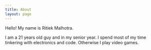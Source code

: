 ```yaml
---
title: About
layout: page
---
```


Hello! My name is Ritiek Malhotra.

I am a 21 years old guy and in my senior year. I spend most of my time tinkering with electronics and code.
Otherwise I play video games.
